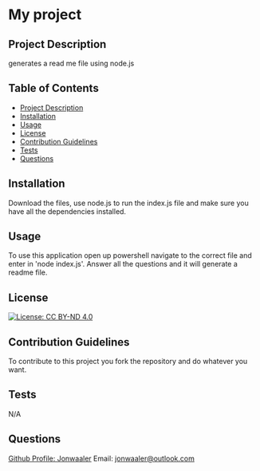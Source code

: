 # My project

## Project Description <a name='project-desc'></a>

generates a read me file using node.js

## Table of Contents

* [Project Description](#project-desc)
* [Installation](#installation)
* [Usage](#usage)
* [License](#license)
* [Contribution Guidelines](#contributing)
* [Tests](#tests)
* [Questions](#questions)


## Installation <a name='installation'></a>

Download the files, use node.js to run the index.js file and make sure you have all the dependencies installed.

## Usage <a name='usage'></a>

To use this application open up powershell navigate to the correct file and enter in 'node index.js'. Answer all the questions and it will generate a readme file.

## License <a name='license'></a>

[![License: CC BY-ND 4.0](https://img.shields.io/badge/License-CC%20BY--ND%204.0-lightgrey.svg)](https://creativecommons.org/licenses/by-nd/4.0/)

## Contribution Guidelines <a name='contributing'></a>

To contribute to this project you fork the repository and do whatever you want.

## Tests <a name='tests'></a>

N/A

## Questions <a name='questions'></a>

[Github Profile: Jonwaaler](https://github.com/jonwaaler)
Email: jonwaaler@outlook.com
